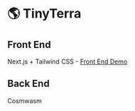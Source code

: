 # 🌎 TinyTerra

## Front End

Next.js + Tailwind CSS - [Front End Demo](https://tinyterra.vercel.app)

## Back End

Cosmwasm
